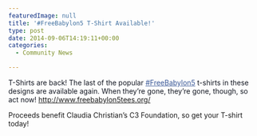 ```yaml
---
featuredImage: null
title: '#FreeBabylon5 T-Shirt Available!'
type: post
date: 2014-09-06T14:19:11+00:00
categories:
  - Community News

---
```

<span style="color: #141823">T-Shirts are back! The last of the popular </span><a class="_58cn" style="color: #3b5998" href="https://www.facebook.com/hashtag/freebabylon5">#FreeBabylon5</a><span style="color: #141823"> t-shirts in these designs are available again. When they&#8217;re gone, they&#8217;re gone, though, so act now! </span><a style="color: #3b5998" href="http://www.freebabylon5tees.org/" target="_blank" rel="nofollow nofollow">http://www.freebabylon5tees.org/</a>

Proceeds benefit Claudia Christian&#8217;s C3 Foundation, so get your T-shirt today!
